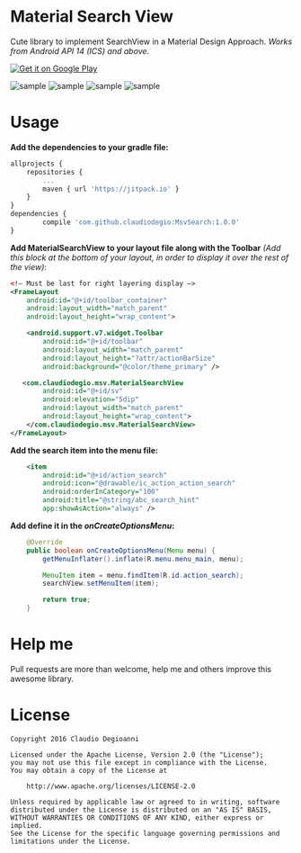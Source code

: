 # Material Search View
Cute library to implement SearchView in a Material Design Approach. *Works from Android API 14 (ICS) and above*.

<a href="https://play.google.com/store/apps/details?id=com.claudiodegio.sample.msv">
  <img alt="Get it on Google Play"
       src="https://developer.android.com/images/brand/en_generic_rgb_wo_60.png" />
</a>

![sample](https://raw.githubusercontent.com/claudiodegio/MsvSearch/master/screen/Resized-1.png)
![sample](https://raw.githubusercontent.com/claudiodegio/MsvSearch/master/screen/Resized-2.png)
![sample](https://raw.githubusercontent.com/claudiodegio/MsvSearch/master/screen/Resized-3.png)
![sample](https://raw.githubusercontent.com/claudiodegio/MsvSearch/master/screen/Resized-4.png)


# Usage
**Add the dependencies to your gradle file:**
```javascript
allprojects {
    repositories {
        ...
        maven { url 'https://jitpack.io' }
    }
}
dependencies {
        compile 'com.github.claudiodegio:MsvSearch:1.0.0'
}
```
**Add MaterialSearchView to your layout file along with the Toolbar** *(Add this block at the bottom of your layout, in order to display it over the rest of the view)*:

```xml
<!— Must be last for right layering display —>
<FrameLayout
    android:id="@+id/toolbar_container"
    android:layout_width="match_parent"
    android:layout_height="wrap_content">

    <android.support.v7.widget.Toolbar
        android:id="@+id/toolbar"
        android:layout_width="match_parent"
        android:layout_height="?attr/actionBarSize"
        android:background="@color/theme_primary" />

   <com.claudiodegio.msv.MaterialSearchView
        android:id="@+id/sv"
        android:elevation="5dip"
        android:layout_width="match_parent"
        android:layout_height="wrap_content">
    </com.claudiodegio.msv.MaterialSearchView>
</FrameLayout>
```

**Add the search item into the menu file:**
```xml
	<item
        android:id="@+id/action_search"
        android:icon="@drawable/ic_action_action_search"
        android:orderInCategory="100"
        android:title="@string/abc_search_hint"
        app:showAsAction="always" />
```
**Add define it in the *onCreateOptionsMenu*:**
```java
	@Override
	public boolean onCreateOptionsMenu(Menu menu) {
        getMenuInflater().inflate(R.menu.menu_main, menu);

        MenuItem item = menu.findItem(R.id.action_search);
        searchView.setMenuItem(item);

        return true;
    }
```

# Help me
Pull requests are more than welcome, help me and others improve this awesome library.

# License
	Copyright 2016 Claudio Degioanni

	Licensed under the Apache License, Version 2.0 (the "License");
	you may not use this file except in compliance with the License.
	You may obtain a copy of the License at

		http://www.apache.org/licenses/LICENSE-2.0

	Unless required by applicable law or agreed to in writing, software
	distributed under the License is distributed on an "AS IS" BASIS,
	WITHOUT WARRANTIES OR CONDITIONS OF ANY KIND, either express or implied.
	See the License for the specific language governing permissions and
	limitations under the License.